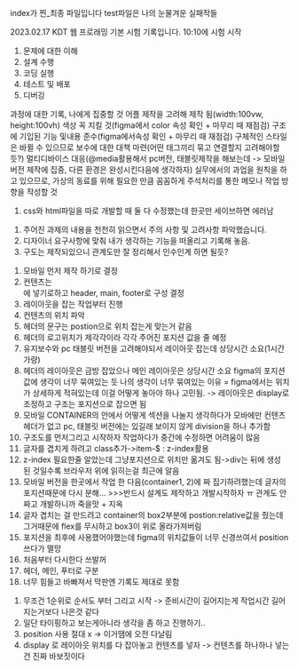 index가 찐_최종 파일입니다
test파일은 나의 눈물겨운 실패작들


2023.02.17 
KDT 웹 프로래밍 기본 시험 기록입니다.
10:10에 시험 시작
1. 문제에 대한 이해
2. 설계 수행
3. 코딩 실행
4. 테스트 및 배포
5. 디버깅

과정에 대한 기록, 나에게 집중할 것
어플 제작을 고려해 제작 됨(width:100vw, height:100vh)
색상 꼭 지킬 것(figma에서 color 속성 확인 + 마무리 때 재점검)
구조에 기입된 기능 및내용 준수(figma에서속성 확인 + 마무리 때 재점검)
구체적인 스타일은 바뀔 수 있으므로 보수에 대한 대책 마련(어떤 태그끼리 묶고 연결할지 고려해야할듯?)
멀티디바이스 대응(@media활용해서 pc버전, 태블릿제작을 해보는데 -> 모바일 버전 제작에 집중, 다른 환경은
완성시킨다음에 생각하자)
실무에서의 과업을 원칙을 하고 있으므로, 가상의 동료를 위해 필요한 만큼 꼼꼼하게 주석처리를 통한 메모나 작업 방향을 작성할 것
<!-- 새로 알게된 것 -->
1. css와 html파일을 따로 개발할 때 둘 다 수정했는데 한곳만 세이브하면 에러남

<!-- 나의 개발 과정 요약 -->
1. 주어진 과제의 내용을 천천히 읽으면서 주의 사항 및 고려사항 파악했습니다.
2. 디자이너 요구사항에 맞춰 내가 생각하는 기능을 떠올리고 기록해 놓음.
3. 구도는 제작되있으니 관계도만 잘 정리해서 인수인계 하면 될듯?
<!-- 코딩 기록 -->
1. 모바일 먼저 제작 하기로 결정
2. 컨텐츠는 <main>에 넣기로하고 header, main, footer로 구성 결정
3. 레이아웃을 잡는 작업부터 진행
4. 컨텐츠의 위치 파악
5. 헤더의 문구는 postion으로 위치 잡는게 맞는거 같음
6. 헤더의 로고위치가 제각각이라 각각 주어진 포지션 값을 줄 예정
7. 유지보수와 pc 태블릿 버전을 고려해야되서 레이아웃 잡는데 상당시간 소요(1시간 가량)
8. 헤더의 레이아웃은 금방 잡았으나 메인 레이아웃은 상당시간 소요 figma의 포지션 값에 생각이 너무 묶여있는 듯
나의 생각이 너무 묶여있는 이유 =
figma에서는 위치가 상세하게 적혀있는데 이걸 어떻게 놓아야 하나 고민됨. -> 레이아웃은 display로 조정하고 구조는 포지션으로 잡으면 됨
9. 모바일 CONTAINER의 안에서 어떻게 섹션을 나눌지 생각하다가
모바에만 컨텐츠 헤더가 없고 pc, 태블릿 버전에는 있길래 보이지 않게 division을 하나 추가함
10. 구조도를 먼저그리고 시작하자
작업하다가 중간에 수정하면 어려움이 많음
11. 글자를 겹치게 하려고 class추가->item-$ : z-index활용
12. z-index 필요한줄 알았는데 그냥포지션으로 위치만 옮겨도 됨->div는 뒤에 생성 된 것일수록 브라우저 위에 읽히는걸 최근에 알음
13. 모바일 버전을 한곳에서 작업 한 다음(container1, 2)에
짜 집기하려했는데 글자의 포지션때문에 다시 분해... >>>반드시 설계도 제작하고 개발시작하자 ㅠ  관계도 안짜고 개발하니까 죽을맛 + 지옥
14. 글자 겹치는 걸 만드려고 container의 box2부분에 postion:relative값을 줬는데 그거때문에 flex를 무시하고 box3이 위로 올라가져버림 
15. 포지션을 최후에 사용했어야했는데 figma의 위치값들이 너무 신경쓰여서 position 쓰다가 멸망
16. 처음부터 다시한다 쓰발꺼
17. 헤더, 메인, 푸터로 구분
18. 너무 힘들고 바빠져서 막판엔 기록도 제대로 못함

<!-- 다음부터 내가 해야할 것 -->
1. 무조건 1순위로 순서도 부터 그리고 시작 -> 준비시간이 길어지는게 작업시간 길어지는거보다 나은것 같다
2. 일단 타이핑하고 보는게아니라 생각을 좀 하고 진행하기..
3. position 사용 절대 x -> 이거땜에 오전 다날림
4. display 로 레이아웃 위치를 다 잡아놓고 컨텐츠를 넣자 -> 컨텐츠를 하나하나 넣는건 진짜 바보짓이다 
